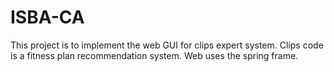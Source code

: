 # ISBA-CA

This project is to implement the web GUI for clips expert system. 
Clips code is a fitness plan recommendation system.
Web uses the spring frame.
